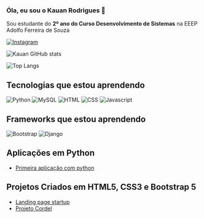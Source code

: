 ### Óla, eu sou o Kauan Rodrigues 🤙

Sou estudante do <strong>2º ano do Curso Desenvolvimento de Sistemas</strong> na EEEP Adolfo Ferreira de Souza

[![Instagram](https://img.shields.io/badge/Instagram-E4405F?style=for-the-badge&logo=instagram&logoColor=white)](https://www.instagram.com/kauan_mrl/)

![Kauan GitHub stats](https://github-readme-stats.vercel.app/api?username=Kauanrodrigues01&show_icons=true&theme=dracula)

![Top Langs](https://github-readme-stats.vercel.app/api/top-langs/?username=Kauanrodrigues01&size_weight=0.5&count_weight=0.5)

## Tecnologias que estou aprendendo

![Python](https://img.shields.io/badge/Python-14354C?style=for-the-badge&logo=python&logoColor=white) ![MySQL](https://img.shields.io/badge/MySQL-005C84?style=for-the-badge&logo=mysql&logoColor=white) ![HTML](https://img.shields.io/badge/HTML5-E34F26?style=for-the-badge&logo=html5&logoColor=white)  ![CSS](https://img.shields.io/badge/CSS3-1572B6?style=for-the-badge&logo=css3&logoColor=white)  ![Javascript](https://img.shields.io/badge/JavaScript-F7DF1E?style=for-the-badge&logo=javascript&logoColor=black) 

## Frameworks que estou aprendendo
![Bootstrap](https://img.shields.io/badge/Bootstrap-563D7C?style=for-the-badge&logo=bootstrap&logoColor=white) ![Django](https://img.shields.io/badge/Django-092E20?style=for-the-badge&logo=django&logoColor=white)

## Aplicações em Python

- [Primeira aplicação com python](https://github.com/Kauanrodrigues01/Aprendendo-python-orientado-a-objetos/blob/main/Primeira%20aplica%C3%A7%C3%A3o/app.py)

## Projetos Criados em HTML5, CSS3 e Bootstrap 5

- [Landing page startup](https://kauanrodrigues01.github.io/Landing_page_Expedite/)
- [Projeto Cordel](https://kauanrodrigues01.github.io/projeto-cordel/)
